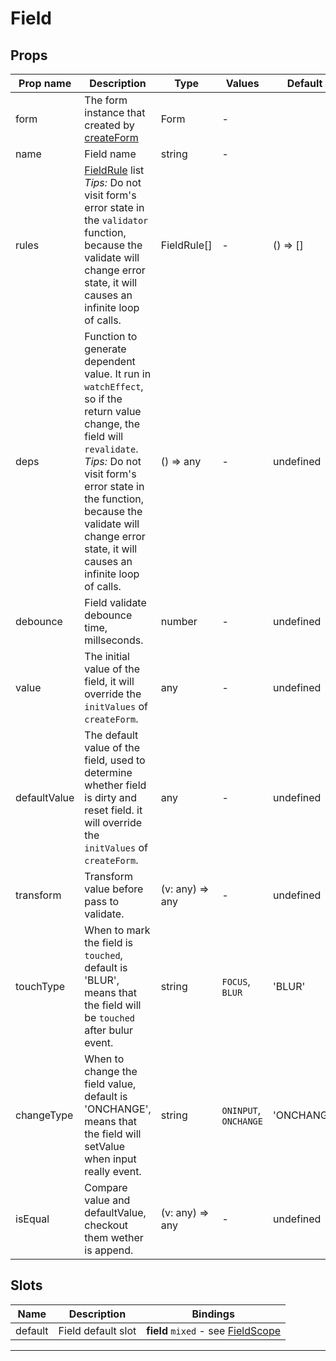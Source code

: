 # Field

## Props

| Prop name    | Description                                                                                                                                                                                                                                                                     | Type            | Values                | Default    |
| ------------ | ------------------------------------------------------------------------------------------------------------------------------------------------------------------------------------------------------------------------------------------------------------------------------- | --------------- | --------------------- | ---------- |
| form         | The form instance that created by [createForm](../apis/#createform)                                                                                                                                                                                                             | Form            | -                     |            |
| name         | Field name                                                                                                                                                                                                                                                                      | string          | -                     |            |
| rules        | [FieldRule](../apis/#fieldrule) list<br/>_Tips:_ Do not visit form's error state in the `validator` function, because the validate will change error state, it will causes an infinite loop of calls.                                                                           | FieldRule[]     | -                     | () => []   |
| deps         | Function to generate dependent value. It run in `watchEffect`, so if the return value change, the field will `revalidate`.<br/>_Tips:_ Do not visit form's error state in the function, because the validate will change error state, it will causes an infinite loop of calls. | () => any       | -                     | undefined  |
| debounce     | Field validate debounce time, millseconds.                                                                                                                                                                                                                                      | number          | -                     | undefined  |
| value        | The initial value of the field, it will override the `initValues` of `createForm`.                                                                                                                                                                                              | any             | -                     | undefined  |
| defaultValue | The default value of the field, used to determine whether field is dirty and reset field. it will override the `initValues` of `createForm`.                                                                                                                                    | any             | -                     | undefined  |
| transform    | Transform value before pass to validate.                                                                                                                                                                                                                                        | (v: any) => any | -                     | undefined  |
| touchType    | When to mark the field is `touched`, default is 'BLUR', means that the field will be `touched` after bulur event.                                                                                                                                                               | string          | `FOCUS`, `BLUR`       | 'BLUR'     |
| changeType   | When to change the field value, default is 'ONCHANGE', means that the field will setValue when input really event.                                                                                                                                                              | string          | `ONINPUT`, `ONCHANGE` | 'ONCHANGE' |
| isEqual      | Compare value and defaultValue, checkout them wether is append.                                                                                                                                                                                                                 | (v: any) => any | -                     | undefined  |

## Slots

| Name    | Description        | Bindings                                                  |
| ------- | ------------------ | --------------------------------------------------------- |
| default | Field default slot | **field** `mixed` - see [FieldScope](../apis/#fieldscope) |

---
